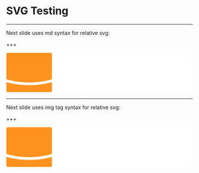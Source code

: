 # SVG Testing

---

Next slide uses md syntax for relative svg:

+++

![LB](assets/lightbend.svg)

---

Next slide uses img tag syntax for relative svg:

+++

<img src="assets/lightbend.svg"></img>

